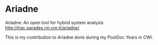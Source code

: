 # Ariadne
Ariadne: An open tool for hybrid system analysis
http://trac.parades.rm.cnr.it/ariadne/

This is my contribution to Ariadne done during my PostDoc Years in CWI.

